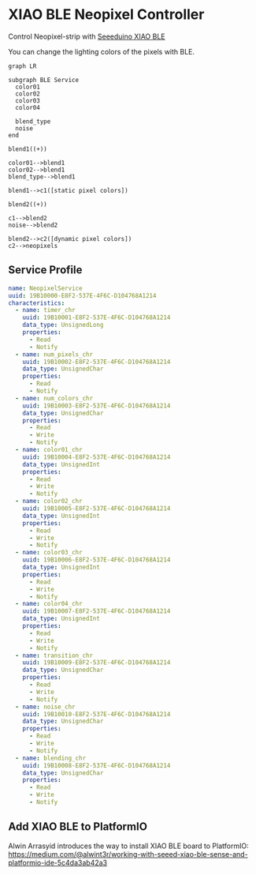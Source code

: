 # XIAO BLE Neopixel Controller

Control Neopixel-strip with [Seeeduino XIAO BLE](https://wiki.seeedstudio.com/XIAO_BLE/)

You can change the lighting colors of the pixels with BLE.

```mermaid
graph LR

subgraph BLE Service
  color01
  color02
  color03
  color04

  blend_type
  noise
end

blend1((+))

color01-->blend1
color02-->blend1
blend_type-->blend1

blend1-->c1([static pixel colors])

blend2((+))

c1-->blend2
noise-->blend2

blend2-->c2([dynamic pixel colors])
c2-->neopixels

```

## Service Profile

```yml
name: NeopixelService
uuid: 19B10000-E8F2-537E-4F6C-D104768A1214
characteristics:
  - name: timer_chr
    uuid: 19B10001-E8F2-537E-4F6C-D104768A1214
    data_type: UnsignedLong
    properties:
      - Read
      - Notify
  - name: num_pixels_chr
    uuid: 19B10002-E8F2-537E-4F6C-D104768A1214
    data_type: UnsignedChar
    properties:
      - Read
      - Notify
  - name: num_colors_chr
    uuid: 19B10003-E8F2-537E-4F6C-D104768A1214
    data_type: UnsignedChar
    properties:
      - Read
      - Write
      - Notify
  - name: color01_chr
    uuid: 19B10004-E8F2-537E-4F6C-D104768A1214
    data_type: UnsignedInt
    properties:
      - Read
      - Write
      - Notify
  - name: color02_chr
    uuid: 19B10005-E8F2-537E-4F6C-D104768A1214
    data_type: UnsignedInt
    properties:
      - Read
      - Write
      - Notify
  - name: color03_chr
    uuid: 19B10006-E8F2-537E-4F6C-D104768A1214
    data_type: UnsignedInt
    properties:
      - Read
      - Write
      - Notify
  - name: color04_chr
    uuid: 19B10007-E8F2-537E-4F6C-D104768A1214
    data_type: UnsignedInt
    properties:
      - Read
      - Write
      - Notify
  - name: transition_chr
    uuid: 19B10009-E8F2-537E-4F6C-D104768A1214
    data_type: UnsignedChar
    properties:
      - Read
      - Write
      - Notify
  - name: noise_chr
    uuid: 19B10010-E8F2-537E-4F6C-D104768A1214
    data_type: UnsignedChar
    properties:
      - Read
      - Write
      - Notify
  - name: blending_chr
    uuid: 19B10008-E8F2-537E-4F6C-D104768A1214
    data_type: UnsignedChar
    properties:
      - Read
      - Write
      - Notify
```

## Add XIAO BLE to PlatformIO

Alwin Arrasyid introduces the way to install XIAO BLE board to PlatformIO:  
https://medium.com/@alwint3r/working-with-seeed-xiao-ble-sense-and-platformio-ide-5c4da3ab42a3
